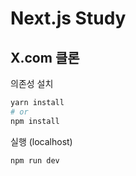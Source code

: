 # Next.js Study

## X.com 클론

의존성 설치

```bash
yarn install
# or
npm install
```

실행 (localhost)

```bash
npm run dev
```
